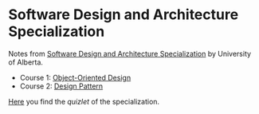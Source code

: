 # Software Design and Architecture Specialization

Notes from [Software Design and Architecture Specialization](https://www.coursera.org/specializations/software-design-architecture) by University of Alberta.

* Course 1: [Object-Oriented Design](Object-Oriented-Design/README.md)
* Course 2: [Design Pattern](Design-Pattern/README.md)

[Here](https://quizlet.com/j4bberwocky/folders/software-design-and-architecture/sets) you find the *quizlet* of the specialization.